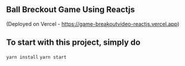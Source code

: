 ## Ball Breckout Game Using Reactjs

(Deployed on Vercel - https://game-breakoutvideo-reactjs.vercel.app)

## To start with this project, simply do

`yarn install`
`yarn start`

